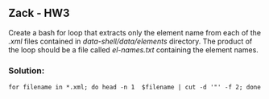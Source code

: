 ## Zack - HW3

Create a bash for loop that extracts only the element name from each of the _.xml_ files contained in _data-shell/data/elements_ directory.  The product of the loop should be a file called _el-names.txt_  containing the element names.

### Solution:
```  
for filename in *.xml; do head -n 1  $filename | cut -d '"' -f 2; done  
```
